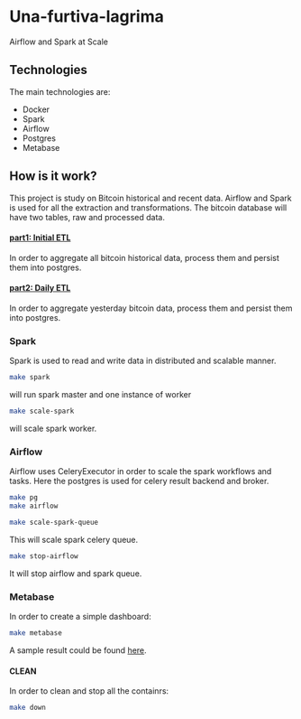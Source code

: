 # Una-furtiva-lagrima
Airflow and Spark at Scale

## Technologies
The main technologies are:
* Docker
* Spark
* Airflow
* Postgres
* Metabase

## How is it work?
This project is study on Bitcoin historical and recent data. Airflow and Spark is used for all the extraction and transformations. The bitcoin database will have two tables, raw and processed data.
#### [part1: Initial ETL](https://github.com/arezamoosavi/Una-furtiva-lagrima/blob/main/airflow/dags/dag_run_initial_load.py)
In order to aggregate all bitcoin historical data, process them and persist them into postgres.

#### [part2: Daily ETL](https://github.com/arezamoosavi/Una-furtiva-lagrima/blob/main/airflow/dags/dag_run_daily.py)
In order to aggregate yesterday bitcoin data, process them and persist them into postgres.

### Spark
Spark is used to read and write data in distributed and scalable manner.
```bash
make spark
```
will run spark master and one instance of worker
```bash
make scale-spark
```
will scale spark worker.
### Airflow
Airflow uses CeleryExecutor in order to scale the spark workflows and tasks. Here the postgres is used for celery result backend and broker.

```bash
make pg
make airflow
```
```bash
make scale-spark-queue
```
This will scale spark celery queue.

```bash
make stop-airflow
```
It will stop airflow and spark queue.

### Metabase
In order to create a simple dashboard:
```bash
make metabase
```
A sample result could be found [here](https://github.com/arezamoosavi/Una-furtiva-lagrima/blob/main/docs/metabase_chart.png).

#### CLEAN
In order to clean and stop all the containrs:
```bash
make down
```